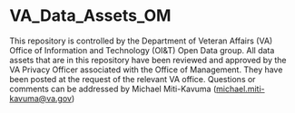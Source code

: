 VA_Data_Assets_OM
=================

This repository is controlled by the Department of Veteran Affairs (VA) Office of Information and Technology (OI&T) Open Data group. All data assets that are in this repository have been reviewed and approved by the VA Privacy Officer associated with the Office of Management. They have been posted at the request of the relevant VA office. Questions or comments can be addressed by Michael Miti-Kavuma (michael.miti-kavuma@va.gov)
